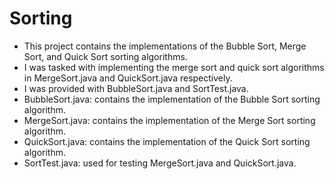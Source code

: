 # Sorting

- This project contains the implementations of the Bubble Sort, Merge Sort, and Quick Sort sorting algorithms.
- I was tasked with implementing the merge sort and quick sort algorithms in MergeSort.java and QuickSort.java respectively.
- I was provided with BubbleSort.java and SortTest.java.
- BubbleSort.java: contains the implementation of the Bubble Sort sorting algorithm.
- MergeSort.java: contains the implementation of the Merge Sort sorting algorithm.
- QuickSort.java: contains the implementation of the Quick Sort sorting algorithm.
- SortTest.java: used for testing MergeSort.java and QuickSort.java.